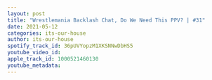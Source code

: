 ```yaml
---
layout: post
title: "Wrestlemania Backlash Chat, Do We Need This PPV? | #31"
date: 2021-05-12
categories: its-our-house
author: its-our-house
spotify_track_id: 36pUVYopzM1XKSNNwDbHS5
youtube_video_id: 
apple_track_id: 1000521460130
youtube_metadata: 
---
```

